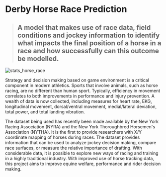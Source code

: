 # Derby Horse Race Prediction  

> ## A model that makes use of race data, field conditions and jockey information to identify what impacts the final position of a horse in a race and how successfully can this outcome be modelled.

![stats_horse_race](https://github.com/syedhadi816/derby-race-prediction-/assets/53166976/4a9d9b6f-6d5d-444a-a288-02cbce02792d)


Strategy and decision making based on game environment is a critical component in modern athletics.
Sports that involve animals, such as horse racing, are no different than human sport. Typically, efficiency
in movement correlates to both improvements in performance and injury prevention. A wealth of data is
now collected, including measures for heart rate, EKG, longitudinal movement, dorsal/ventral movement,
medial/lateral deviation, total power, and total landing vibration. 

The dataset being used has recently been made available by the New York Racing Association (NYRA) and
the New York Thoroughbred Horsemen's Association (NYTHA). It is the first to provide researchers with
X/Y coordinate mapping of horses during races. The dataset provides information that can be used to
analyze jockey decision making, compare race surfaces, or measure the relative importance of drafting.
With considerable data, it is possible to explore new ways of racing and training in a highly traditional
industry. With improved use of horse tracking data, this project aims to improve equine welfare,
performance and rider decision making.
